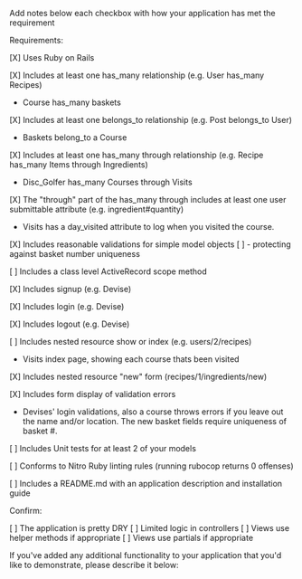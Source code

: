 Add notes below each checkbox with how your application has met the requirement

Requirements:

[X] Uses Ruby on Rails

[X] Includes at least one has_many relationship (e.g. User has_many Recipes)
  - Course has_many baskets

[X] Includes at least one belongs_to relationship (e.g. Post belongs_to User)
  - Baskets belong_to a Course

[X] Includes at least one has_many through relationship (e.g. Recipe has_many Items through Ingredients)
  - Disc_Golfer has_many Courses through Visits

[X] The "through" part of the has_many through includes at least one user submittable attribute (e.g. ingredient#quantity)
  - Visits has a day_visited attribute to log when you visited the course.

[X] Includes reasonable validations for simple model objects
  [ ] - protecting against basket number uniqueness

[ ] Includes a class level ActiveRecord scope method

[X] Includes signup (e.g. Devise)

[X] Includes login (e.g. Devise)

[X] Includes logout (e.g. Devise)

[ ] Includes nested resource show or index (e.g. users/2/recipes)
  - Visits index page, showing each course thats been visited

[X] Includes nested resource "new" form (recipes/1/ingredients/new)

[X] Includes form display of validation errors
  - Devises' login validations, also a course throws errors if you leave out the name and/or location. The new basket fields require uniqueness of basket #.

[ ] Includes Unit tests for at least 2 of your models

[ ] Conforms to Nitro Ruby linting rules (running rubocop returns 0 offenses)

[ ] Includes a README.md with an application description and installation guide


Confirm:

[ ] The application is pretty DRY
[ ] Limited logic in controllers
[ ] Views use helper methods if appropriate
[ ] Views use partials if appropriate

If you've added any additional functionality to your application that you'd like to demonstrate, please describe it below:

